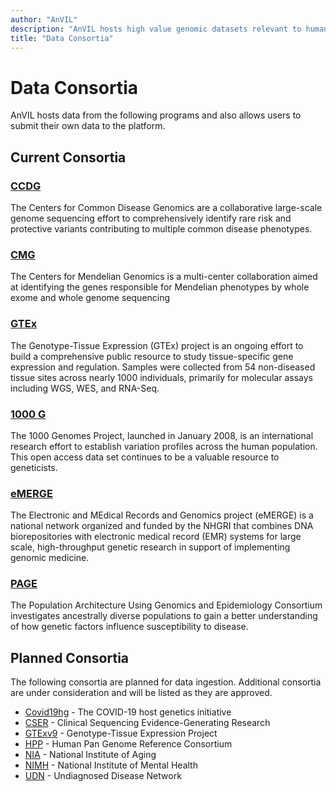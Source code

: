 ```yaml
---
author: "AnVIL"
description: "AnVIL hosts high value genomic datasets relevant to human health and disease."
title: "Data Consortia"
---
```


# Data Consortia

<hero>AnVIL hosts data from the following programs and also allows users to submit their own data to the platform.</hero>

## Current Consortia

### [CCDG](https://www.genome.gov/Funded-Programs-Projects/NHGRI-Genome-Sequencing-Program/Centers-for-Common-Disease-Genomics) 

The Centers for Common Disease Genomics are a collaborative large-scale genome sequencing effort to comprehensively identify rare risk and protective variants contributing to multiple common disease phenotypes.

### [CMG](https://www.genome.gov/Funded-Programs-Projects/NHGRI-Genome-Sequencing-Program/Centers-for-Mendelian-Genomics-CMG)

The Centers for Mendelian Genomics is a multi-center collaboration aimed at identifying the genes responsible for Mendelian phenotypes by whole exome and whole genome sequencing

### [GTEx](https://gtexportal.org/home/)

The Genotype-Tissue Expression (GTEx) project is an ongoing effort to build a comprehensive public resource to study tissue-specific gene expression and regulation. Samples were collected from 54 non-diseased tissue sites across nearly 1000 individuals, primarily for molecular assays including WGS, WES, and RNA-Seq.

### [1000 G](https://www.internationalgenome.org/)

The 1000 Genomes Project, launched in January 2008, is an international research effort to establish variation profiles across the human population. This open access data set continues to be a valuable resource to geneticists. 

### [eMERGE](https://emerge-network.org/)

The Electronic and MEdical Records and Genomics project (eMERGE) is a national network organized and funded by the NHGRI that combines DNA biorepositories with electronic medical record (EMR) systems for large scale, high-throughput genetic research in support of implementing genomic medicine.

### [PAGE](https://www.genome.gov/Funded-Programs-Projects/Population-Architecture-Using-Genomics-and-Epidemiology)
The Population Architecture Using Genomics and Epidemiology Consortium investigates ancestrally diverse populations to gain a better understanding of how genetic factors influence susceptibility to disease.

## Planned Consortia

The following consortia are planned for data ingestion. Additional consortia are under consideration and will be listed as they are approved.

* [Covid19hg](https://www.covid19hg.org) -  The COVID-19 host genetics initiative  
* [CSER](https://cser-consortium.org ) - Clinical Sequencing Evidence-Generating Research
* [GTExv9](https://gtexportal.org/home/) - Genotype-Tissue Expression Project
* [HPP](https://humanpangenome.org/) - Human Pan Genome Reference Consortium
* [NIA](https://www.nia.nih.gov/) - National Institute of Aging
* [NIMH](https://nda.nih.gov/) - National Institute of Mental Health
* [UDN](https://undiagnosed.hms.harvard.edu/) - Undiagnosed Disease Network


